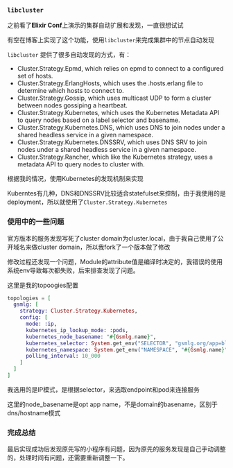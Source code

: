 ### `libcluster`

之前看了**Elixir Conf**上演示的集群自动扩展和发现，一直很想试试

有空在博客上实现了这个功能，使用`libcluster`来完成集群中的节点自动发现

`libcluster` 提供了很多自动发现的方式，有：

- Cluster.Strategy.Epmd, which relies on epmd to connect to a configured set of hosts.
- Cluster.Strategy.ErlangHosts, which uses the .hosts.erlang file to determine which hosts to connect to.
- Cluster.Strategy.Gossip, which uses multicast UDP to form a cluster between nodes gossiping a heartbeat.
- Cluster.Strategy.Kubernetes, which uses the Kubernetes Metadata API to query nodes based on a label selector and basename.
- Cluster.Strategy.Kubernetes.DNS, which uses DNS to join nodes under a shared headless service in a given namespace.
- Cluster.Strategy.Kubernetes.DNSSRV, which uses DNS SRV to join nodes under a shared headless service in a given namespace.
- Cluster.Strategy.Rancher, which like the Kubernetes strategy, uses a metadata API to query nodes to cluster with.


根据我的情况，使用Kubernetes的发现机制来实现

Kuberntes有几种，DNS和DNSSRV比较适合statefulset来控制，由于我使用的是deployment，所以就使用了`Cluster.Strategy.Kubernetes`

### 使用中的一些问题

官方版本的服务发现写死了cluster domain为cluster.local，由于我自己使用了公开域名来做cluster domain，所以我fork了一个版本做了修改

修改过程还发现一个问题，Module的attribute值是编译时决定的，我错误的使用系统env导致每次都失败，后来排查发现了问题。

这里是我的topoogies配置

```elixir
topologies = [
  gsmlg: [
    strategy: Cluster.Strategy.Kubernetes,
    config: [
      mode: :ip,
      kubernetes_ip_lookup_mode: :pods,
      kubernetes_node_basename: "#{Gsmlg.name}",
      kubernetes_selector: System.get_env("SELECTOR", "gsmlg.org/app=blog"),
      kubernetes_namespace: System.get_env("NAMESPACE", "#{Gsmlg.name}"),
      polling_interval: 10_000
    ]
  ]
]
```

我选用的是IP模式，是根据selector，来选取endpoint和pod来连接服务

这里的node_basename是opt app name，不是domain的basename，区别于dns/hostname模式

### 完成总结

最后实现成功后发现原先写的小程序有问题，因为原先的服务发现是自己手动调整的，处理时间有问题，还需要重新调整一下。

